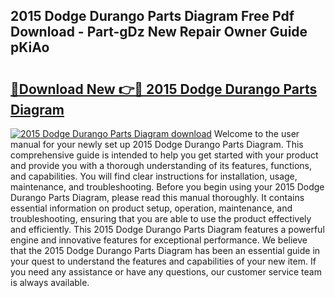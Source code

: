 ## 2015 Dodge Durango Parts Diagram Free Pdf Download - Part-gDz New Repair Owner Guide pKiAo

# <h2><a href="http://dfiaw9f.blite.top/?on=2015+Dodge+Durango+Parts+Diagram">🔗Download New 👉🔴 2015 Dodge Durango Parts Diagram</a></h2>

[![2015 Dodge Durango Parts Diagram download](https://i.imgur.com/lujVjoI.png)](http://dfiaw9f.blite.top/?on=2015+Dodge+Durango+Parts+Diagram)
Welcome to the user manual for your newly set up 2015 Dodge Durango Parts Diagram. This comprehensive guide is intended to help you get started with your product and provide you with a thorough understanding of its features, functions, and capabilities. You will find clear instructions for installation, usage, maintenance, and troubleshooting. Before you begin using your 2015 Dodge Durango Parts Diagram, please read this manual thoroughly. It contains essential information on product setup, operation, maintenance, and troubleshooting, ensuring that you are able to use the product effectively and efficiently. This 2015 Dodge Durango Parts Diagram features a powerful engine and innovative features for exceptional performance. We believe that the 2015 Dodge Durango Parts Diagram has been an essential guide in your quest to understand the features and capabilities of your new item. If you need any assistance or have any questions, our customer service team is always available.
